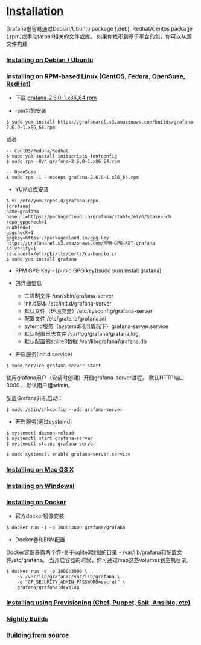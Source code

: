 # [Installation](http://docs.grafana.org/installation/)

Grafana很容易通过Debian/Ubuntu package (.deb), Redhat/Centos package (.rpm)或手动tarball相关的文件或库。
如果你找不到基于平台的包，你可以从源文件构建

### [Installing on Debian / Ubuntu](http://docs.grafana.org/installation/debian/)
### [Installing on RPM-based Linux (CentOS, Fedora, OpenSuse, RedHat)](http://docs.grafana.org/installation/rpm/)

* 下载
[grafana-2.6.0-1.x86_64.rpm](https://grafanarel.s3.amazonaws.com/builds/grafana-2.6.0-1.x86_64.rpm)

* rpm包的安装

```
$ sudo yum install https://grafanarel.s3.amazonaws.com/builds/grafana-2.6.0-1.x86_64.rpm
```
或者
```
-- CentOS/Fedora/Redhat
$ sudo yum install initscripts fontconfig
$ sudo rpm -Uvh grafana-2.6.0-1.x86_64.rpm

-- OpenSuse
$ sudo rpm -i --nodeps grafana-2.6.0-1.x86_64.rpm
```
* YUM仓库安装

```
$ vi /etc/yum.repos.d/grafana.repo
[grafana]
name=grafana
baseurl=https://packagecloud.io/grafana/stable/el/6/$basearch
repo_gpgcheck=1
enabled=1
gpgcheck=1
gpgkey=https://packagecloud.io/gpg.key https://grafanarel.s3.amazonaws.com/RPM-GPG-KEY-grafana
sslverify=1
sslcacert=/etc/pki/tls/certs/ca-bundle.cr
$ sudo yum install grafana
```
* RPM GPG Key - [pubic GPG key](sudo yum install grafana)
* 包详细信息
  - 二进制文件 /usr/sbin/grafana-server
  - init.d脚本 /etc/init.d/grafana-server
  - 默认文件（环境变量）/etc/sysconfig/grafana-server
  - 配置文件 /etc/grafana/grafana.ini
  - sytemd服务（systemd可用情况下）grafana-server.service
  - 默认配置日志文件 /var/log/grafana/grafana.log
  - 默认配置的sqlite3数据 /var/lib/grafana/grafana.db

* 开启服务(init.d service)

```
$ sudo service grafana-server start
```
使用grafana用户（安装时创建）开启grafana-server进程。
默认HTTP端口3000， 默认用户组admin。

配置Grafana开机启动：
```
$ sudo /sbin/chkconfig --add grafana-server
```

* 开启服务(通过systemd)

```
$ systemctl daemon-reload
$ systemctl start grafana-server
$ systemctl status grafana-server

$ sudo systemctl enable grafana-server.service
```
### [Installing on Mac OS X](http://docs.grafana.org/installation/mac/)
### [Installing on Windowsl](http://docs.grafana.org/installation/windows/)
### [Installing on Docker](http://docs.grafana.org/installation/docker/)

* 官方docker镜像安装
```
$ docker run -i -p 3000:3000 grafana/grafana
```

* Docker卷和ENV配置

Docker容器暴露两个卷-关于sqlite3数据的目录 - /var/lib/grafana和配置文件/etc/grafana。
当开启容器的时候，你可通过map这些volumes到主机目录。

```
$ docker run -d -p 3000:3000 \
    -v /var/lib/grafana:/var/lib/grafana \
    -e "GF_SECURITY_ADMIN_PASSWORD=secret" \
    grafana/grafana:develop
```

### [Installing using Provisioning (Chef, Puppet, Salt, Ansible, etc)](http://docs.grafana.org/installation/provisioning/)
### [Nightly Builds](http://grafana.org/download/builds.html)
### [Building from source](http://docs.grafana.org/project/building_from_source/)







